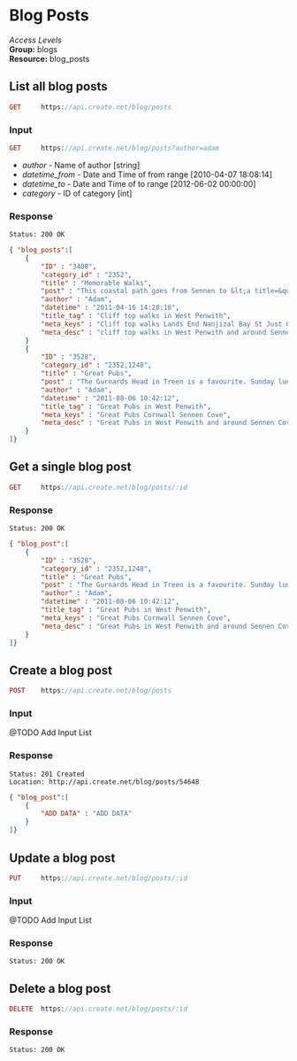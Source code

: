 Blog Posts
=============

*Access Levels*    
__Group:__ blogs     
__Resource:__ blog_posts

List all blog posts
-------------------

```php
GET 	https://api.create.net/blog/posts
```

### Input

```php
GET 	https://api.create.net/blog/posts?author=adam
```

* *author* - Name of author [string]
* *datetime_from* - Date and Time of from range [2010-04-07 18:08:14]
* *datetime_to* - Date and Time of to range [2012-06-02 00:00:00]
* *category* - ID of category [int]

### Response

```console
Status: 200 OK
```

```json
{ "blog_posts":[
	{
		"ID" : "3408",
		"category_id" : "2352",
		"title" : "Memorable Walks",
		"post" : "This coastal path goes from Sennen to &lt;a title=&quot;walk to Lands End and Nanjizal Bay - The Times &quot; href=&quot;http://www.timesonline.co.uk/tol/travel/holiday_type/active/article6107981.ece&quot; target=&quot;_blank&quot;&gt;Lands End and then Nanjizal Bay&lt;/a&gt;, or seal cove as we always seem to see seals here. There are some beautiful cliffs, and stunning views out towards the Scily Isles on a clear day. The walk back across the fields has great views of Lands End; a&amp;nbsp;strategically placed cafe is reopening half way back to reward hearty&amp;nbsp;walkers with a cream tea!",
		"author" : "Adam",
		"datetime" : "2011-04-16 14:28:18",
		"title_tag" : "Cliff top walks in West Penwith",
		"meta_keys" : "Cliff top walks Lands End Nanjizal Bay St Just Cap Cornwall Sennen Cove",
		"meta_desc" : "cliff top walks in West Penwith and around Sennen Cove"
	}
	{
		"ID" : "3528",
		"category_id" : "2352,1248",
		"title" : "Great Pubs",
		"post" : "The Gurnards Head in Treen is a favourite. Sunday lunch is particularly good but you do need to book. We walked-up Cairn Galver after lunch and the views from Zennor across the peninsular to Penzance are just amazing. We love the fact this stretch of coastline is so wild. ",
		"author" : "Adam",
		"datetime" : "2011-08-06 10:42:12",
		"title_tag" : "Great Pubs in West Penwith",
		"meta_keys" : "Great Pubs Cornwall Sennen Cove",
		"meta_desc" : "Great Pubs in West Penwith and around Sennen Cove"
	}
]}
```

Get a single blog post
-----------------------

```php
GET 	https://api.create.net/blog/posts/:id
```

### Response

```console
Status: 200 OK
```

```json
{ "blog_post":[
	{
		"ID" : "3528",
		"category_id" : "2352,1248",
		"title" : "Great Pubs",
		"post" : "The Gurnards Head in Treen is a favourite. Sunday lunch is particularly good but you do need to book. We walked-up Cairn Galver after lunch and the views from Zennor across the peninsular to Penzance are just amazing. We love the fact this stretch of coastline is so wild. ",
		"author" : "Adam",
		"datetime" : "2011-08-06 10:42:12",
		"title_tag" : "Great Pubs in West Penwith",
		"meta_keys" : "Great Pubs Cornwall Sennen Cove",
		"meta_desc" : "Great Pubs in West Penwith and around Sennen Cove"
	}
]}
```

Create a blog post
------------------

```php
POST 	https://api.create.net/blog/posts
```

### Input

@TODO Add Input List

### Response

```console
Status: 201 Created
Location: http://api.create.net/blog/posts/54648
```

```json
{ "blog_post":[
	{
		"ADD DATA" : "ADD DATA"
	}
]}
```

Update a blog post
------------------

```php
PUT 	https://api.create.net/blog/posts/:id
```

### Input

@TODO Add Input List

### Response

```console
Status: 200 OK
```

Delete a blog post
------------------

```php
DELETE 	https://api.create.net/blog/posts/:id
```

### Response

```console
Status: 200 OK
```